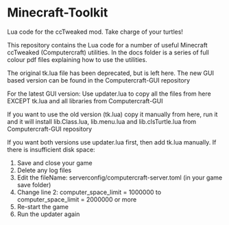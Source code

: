 # Minecraft-Toolkit
Lua code for the ccTweaked mod. Take charge of your turtles!

This repository contains the Lua code for a number of useful Minecraft ccTweaked (Computercraft) utilities.
In the docs folder is a series of full colour pdf files explaining how to use the utilities.

The original tk.lua file has been deprecated, but is left here.
The new GUI based version can be found in the Computercraft-GUI repository

For the latest GUI version: Use updater.lua to copy all the files from here EXCEPT tk.lua and all libraries from Computercraft-GUI 

If you want to use the old version (tk.lua) copy it manually from here, run it and it will install lib.Class.lua, lib.menu.lua and lib.clsTurtle.lua from Computercraft-GUI repository

If you want both versions use updater.lua first, then add tk.lua manually. If there is insufficient disk space:

1. Save and close your game
2. Delete any log files
3. Edit the fileName:
serverconfig/computercraft-server.toml
(in your game save folder)
4. Change line 2:
computer_space_limit = 1000000 to
computer_space_limit = 2000000 or more
5. Re-start the game
6. Run the updater again
